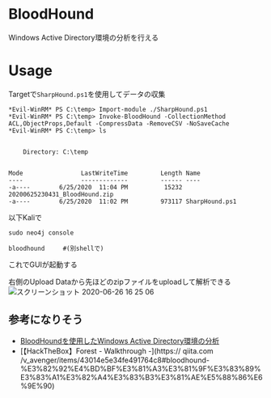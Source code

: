 # BloodHound
Windows Active Directory環境の分析を行える

# Usage

Targetで`SharpHound.ps1`を使用してデータの収集

```
*Evil-WinRM* PS C:\temp> Import-module ./SharpHound.ps1
*Evil-WinRM* PS C:\temp> Invoke-BloodHound -CollectionMethod ACL,ObjectProps,Default -CompressData -RemoveCSV -NoSaveCache
*Evil-WinRM* PS C:\temp> ls


    Directory: C:\temp


Mode                LastWriteTime         Length Name
----                -------------         ------ ----
-a----        6/25/2020  11:04 PM          15232 20200625230431_BloodHound.zip
-a----        6/25/2020  11:02 PM         973117 SharpHound.ps1

```

以下Kaliで

```
sudo neo4j console

bloodhound     #(別shellで)
```

これでGUIが起動する

右側のUpload Dataから先ほどのzipファイルをuploadして解析できる
![スクリーンショット 2020-06-26 16 25 06](https://user-images.githubusercontent.com/44139130/85833742-309d1100-b7cd-11ea-8d4f-70adadd56039.png)


## 参考になりそう
- [BloodHoundを使用したWindows Active Directory環境の分析](https://qiita.com/v_avenger/items/56ef4ae521af6579c058)
- [【HackTheBox】Forest - Walkthrough -](https://
qiita.com
/v_avenger/items/43014e5e34fe491764c8#bloodhound-%E3%82%92%E4%BD%BF%E3%81%A3%E3%81%9F%E3%83%89%E3%83%A1%E3%82%A4%E3%83%B3%E3%81%AE%E5%88%86%E6%9E%90)
